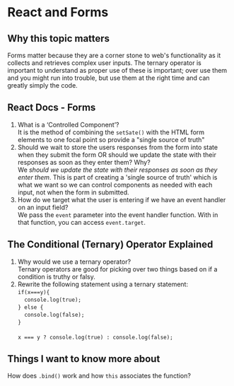 # React and Forms

## Why this topic matters

Forms matter because they are a corner stone to web's functionality as it collects and retrieves complex user inputs.
The ternary operator is important to understand as proper use of these is important; over use them and you might run into trouble, but use them at the right time and can greatly simply the code.

## React Docs - Forms

1. What is a ‘Controlled Component’?<br>
It is the method of combining the `setSate()` with the HTML form elements to one focal point so provide a "single source of truth"
2. Should we wait to store the users responses from the form into state when they submit the form OR should we update the state with their responses as soon as they enter them? Why?<br>
We *should we update the state with their responses as soon as they enter them*. This is part of creating a 'single source of truth' which is what we want so we can control components as needed with each input, not when the form in submitted.
3. How do we target what the user is entering if we have an event handler on an input field?<br>
We pass the `event` parameter into the event handler function. With in that function, you can access `event.target`.

## The Conditional (Ternary) Operator Explained

1. Why would we use a ternary operator?<br>
Ternary operators are good for picking over two things based on if a condition is truthy or falsy.
2. Rewrite the following statement using a ternary statement:<br>
`if(x===y){`<br>
`  console.log(true);`<br>
`} else {`<br>
`  console.log(false);`<br>
`}`<br><br>
`x === y ? console.log(true) : console.log(false);`

## Things I want to know more about

How does `.bind()` work and how `this` associates the function?
